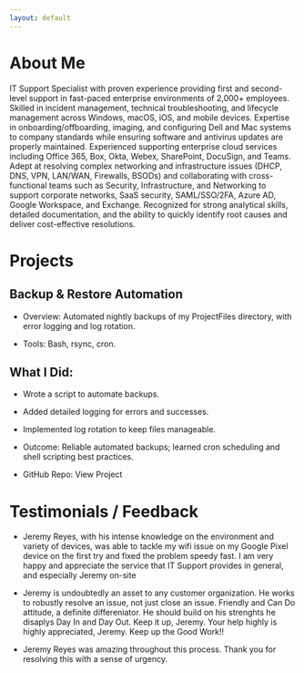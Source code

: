 ```yaml
---
layout: default
---
```


# About Me
IT Support Specialist with proven experience providing first and second-level support in fast-paced enterprise environments of 2,000+ employees. Skilled in incident management, technical troubleshooting, and lifecycle management across Windows, macOS, iOS, and mobile devices. Expertise in onboarding/offboarding, imaging, and configuring Dell and Mac systems to company standards while ensuring software and antivirus updates are properly maintained. Experienced supporting enterprise cloud services including Office 365, Box, Okta, Webex, SharePoint, DocuSign, and Teams. Adept at resolving complex networking and infrastructure issues (DHCP, DNS, VPN, LAN/WAN, Firewalls, BSODs) and collaborating with cross-functional teams such as Security, Infrastructure, and Networking to support corporate networks, SaaS security, SAML/SSO/2FA, Azure AD, Google Workspace, and Exchange. Recognized for strong analytical skills, detailed documentation, and the ability to quickly identify root causes and deliver cost-effective resolutions.

# Projects
## Backup & Restore Automation

- Overview: Automated nightly backups of my ProjectFiles directory, with error logging and log rotation.

- Tools: Bash, rsync, cron.

## What I Did:

- Wrote a script to automate backups.

- Added detailed logging for errors and successes.

- Implemented log rotation to keep files manageable.

- Outcome: Reliable automated backups; learned cron scheduling and shell scripting best practices.

- GitHub Repo: View Project

# Testimonials / Feedback

- Jeremy Reyes, with his intense knowledge on the environment and variety of devices, was able to tackle my wifi issue on my Google Pixel device on the first try and fixed the problem speedy fast. I am very happy and appreciate the service that IT Support provides in general, and especially Jeremy on-site

- Jeremy is undoubtedly an asset to any customer organization. He works to robustly resolve an issue, not just close an issue. Friendly and Can Do attitude, a definite differeniator. He should build on his strenghts he disaplys Day In and Day Out. Keep it up, Jeremy. Your help highly is highly appreciated, Jeremy. Keep up the Good Work!!

- Jeremy Reyes was amazing throughout this process. Thank you for resolving this with a sense of urgency.
